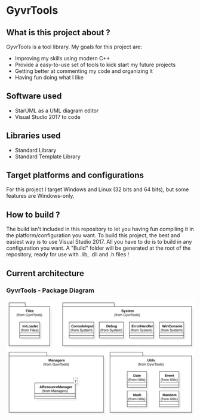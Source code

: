 # GyvrTools

## What is this project about ?
GyvrTools is a tool library. My goals for this project are:
- Improving my skills using modern C++
- Provide a easy-to-use set of tools to kick start my future projects
- Getting better at commenting my code and organizing it
- Having fun doing what I like

## Software used
- StarUML as a UML diagram editor
- Visual Studio 2017 to code

## Libraries used
- Standard Library
- Standard Template Library

## Target platforms and configurations
For this project I target Windows and Linux (32 bits and 64 bits), but some features are Windows-only.

## How to build ?
The build isn't included in this repository to let you having fun compiling it in the platform/configuration you want.
To build this project, the best and easiest way is to use Visual Studio 2017. All you have to do is to build in any configuration
you want. A "Build" folder will be generated at the root of the repository, ready for use with .lib, .dll and .h files !

## Current architecture 

### GyvrTools - Package Diagram
![GyvrTools Package Diagram](Documentation/Package%20Diagram.svg)
